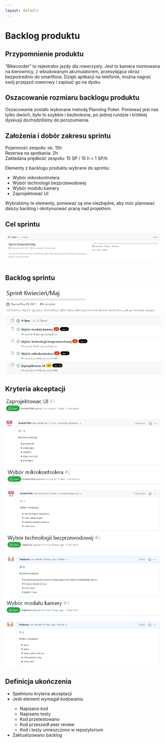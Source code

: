 ```yaml
---
layout: default
---
```

<h1>Backlog produktu</h1>

<h2>Przypomnienie produktu</h2>
<p>“Bikecorder” to rejestrator jazdy dla rowerzysty. Jest to kamera montowana na kierownicy, z wbudowanym akumulatorem, przesyłająca obraz bezpośrednio do smartfona. Dzięki aplikacji na telefonie, można nagrać swój przejazd rowerowy i zapisać go na dysku</p>

<h2>Oszacowanie rozmiaru backlogu produktu</h2>
<p>Oszacowanie zostało wykonane metodą Planning Poker. Ponieważ jest nas tylko dwóch, było to szybkie i bezbolesne, po jednej rundzie i krótkiej dyskusji dochodziliśmy do porozumienia.</p>

<h2>Założenia i dobór zakresu sprintu </h2>
<p>Pojemność zespołu: ok. 15h<br />
Rezerwa na spotkania: 2h<br />
Zakładana prędkość zespołu: 15 SP / 15 h = 1 SP/h</p>
<p>Elementy z backlogu produktu wybrane do sprintu:
<ul>
    <li>Wybór mikrokontrolera</li>
    <li>Wybór technologii bezprzewodowej</li>
    <li>Wybór modułu kamery</li>
    <li>Zaprojektować UI</li>
</ul>
Wybraliśmy te elementy, ponieważ są one niezbędne, aby móc planować dalszy backlog i okntynuować pracę nad projektem.
</p>

<h2>Cel sprintu</h2>
<img src="pics/cel_sprintu.PNG" />

<h2>Backlog sprintu</h2>
<div><img src="pics/backlog_sprintu.PNG"/><div>

<h2>Kryteria akceptacji</h2>
<div>
    <img src="pics/sprint1.PNG"/>
    <img src="pics/sprint2.PNG"/>
    <img src="pics/sprint3.PNG"/>
    <img src="pics/sprint4.PNG"/>
<div>

<h2>Definicja ukończenia</h2>
<ul>
    <li>Spełniono kryteria akceptacji</li>
    <li>Jeśli element wymagał kodowania:</li>
        <ul>
            <li>Napisano kod</li>
            <li>Napisano testy</li>
            <li>Kod przetestowano</li>
            <li>Kod przeszedł peer review</li>
            <li>Kod i testy umieszczono w repozytorium</li>
        </ul>
    <li>Zaktualizowano backlog</li>
</ul>
